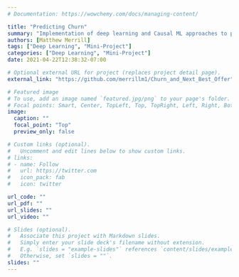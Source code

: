 ```yaml
---
# Documentation: https://wowchemy.com/docs/managing-content/

title: "Predicting Churn"
summary: "Implementation of deep learning and Causal ML approaches to predict customer churn on dummy dataset."
authors: [Matthew Merrill]
tags: ["Deep Learning", "Mini-Project"]
categories: ["Deep Learning", "Mini-Project"]
date: 2021-04-22T12:38:32-07:00

# Optional external URL for project (replaces project detail page).
external_link: "https://github.com/merrillm1/Churn_and_Next_Best_Offer"

# Featured image
# To use, add an image named `featured.jpg/png` to your page's folder.
# Focal points: Smart, Center, TopLeft, Top, TopRight, Left, Right, BottomLeft, Bottom, BottomRight.
image:
  caption: ""
  focal_point: "Top"
  preview_only: false

# Custom links (optional).
#   Uncomment and edit lines below to show custom links.
# links:
# - name: Follow
#   url: https://twitter.com
#   icon_pack: fab
#   icon: twitter

url_code: ""
url_pdf: ""
url_slides: ""
url_video: ""

# Slides (optional).
#   Associate this project with Markdown slides.
#   Simply enter your slide deck's filename without extension.
#   E.g. `slides = "example-slides"` references `content/slides/example-slides.md`.
#   Otherwise, set `slides = ""`.
slides: ""
---
```

